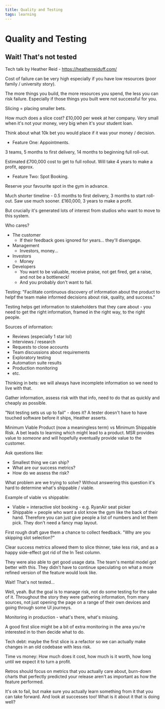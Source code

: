 ```yaml
---
title: Quality and Testing
tags: learning
---
```

# Quality and Testing

## Wait! That's not tested

Tech talk by Heather Reid - https://heatherreiduff.com/

Cost of failure can be very high especially if you have low resources (poor family / university story).

The more things you build, the more resources you spend, the less you can risk failure. Especially if those things you built were not successful for you.

Slicing = placing smaller bets.

How much does a slice cost? £10,000 per week at her company. Very small when it's not your money, very big when it's your student loan.

Think about what 10k bet you would place if it was your money / decision.

- Feature One: Appointments.

3 teams, 5 months to first delivery, 14 months to beginning full roll-out.

Estimated £700,000 cost to get to full rollout. Will take 4 years to make a profit, approx.

- Feature Two: Spot Booking.

Reserve your favourite spot in the gym in advance.

Much shorter timeline - 0.5 months to first delivery, 3 months to start roll-out. Saw use much sooner. £160,000, 3 years to make a profit.

But crucially it's generated lots of interest from studios who want to move to this system.

Who cares?

- The customer
    - If their feedback goes ignored for years... they'll disengage.
- Management
    - Investors, money...
- Investors
    - Money
- Developers
    - You want to be valuable, receive praise, not get fired, get a raise, and not be a bottleneck!
    - And you probably don't want to fail.

Testing: "Facilitate continuous discovery of information about the product to helpf the team make informed decisions about risk, quality, and success."

Testing helps get information to stakeholders that they care about - you need to get the right information, framed in the right way, to the right people.

Sources of information:

- Reviews (especially 1 star lol)
- Interviews / research
- Requests to close accounts
- Team discussions about requirements
- Exploratory testing
- Automation suite results
- Production monitoring
- etc.

Thinking in bets: we will always have incomplete information so we need to live with that.

Gather information, assess risk with that info, need to do that as quickly and cheaply as possible.

"Not testing sets us up to fail" - does it? A tester doesn't have to have touched software before it ships, Heather asserts.

Minimum Viable Product (now a meaningless term) vs Minimum Shippable Risk. A bet leads to learning which might lead to a product. MSR provides value to _someone_ and will hopefully eventually provide value to the customer.

Ask questions like:

- Smallest thing we can ship?
- What are our success metrics?
- How do we assess the risk?

What problem are we trying to solve? Without answering this question it's hard to determine what's shippable / viable.

Example of viable vs shippable:

- Viable = interactive slot booking - e.g. RyanAir seat picker
- Shippable = people who want a slot know the gym like the back of their hand. Therefore you can just give people a list of numbers and let them pick. They don't need a fancy map layout.

First rough draft gave them a chance to collect feedback. "Why are you skipping slot selection?"

Clear success metrics allowed them to slice thinner, take less risk, and as a happy side-effect got rid of the In Test column.

They were also able to get good usage data. The team's mental model got better with this. They didn't have to continue speculating on what a more refined version of the feature would look like.

Wait! That's not tested...

Well, yeah. But the goal is to manage risk, not do some testing for the sake of it. Throughout the story they were gathering information, from many sources, not just opening the page on a range of their own devices and going through some UI journeys.

Monitoring in production - what's there, what's missing.

A good first slice might be a bit of extra monitoring in the area you're interested in to then decide what to do.

Tech debt: maybe the first slice is a refactor so we can actually make changes in an old codebase with less risk.

Time vs money: How much does it cost, how much is it worth, how long until we expect it to turn a profit.

Retros should focus on metrics that you actually care about, burn-down charts that perfectly predicted your release aren't as important as how the feature performed.

It's ok to fail, but make sure you actually learn something from it that you can take forward. And look at successes too! What is it about it that is doing well?
